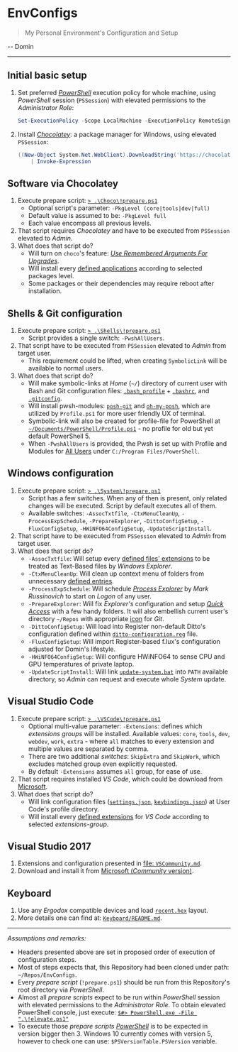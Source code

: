 # EnvConfigs

> My Personal Environment's Configuration and Setup

-- Domin

----

## Initial basic setup

1. Set preferred [_PowerShell_](https://docs.microsoft.com/en-us/powershell/) execution policy for whole machine, using _PowerShell_ session (`PSSession`) with elevated permissions to the _Administrator Role_:

   ```PowerShell
   Set-ExecutionPolicy -Scope LocalMachine -ExecutionPolicy RemoteSigned -Confirm
   ```

2. Install [_Chocolatey_](https://chocolatey.org/about): a package manager for Windows, using elevated `PSSession`:

   ```PowerShell
   ((New-Object System.Net.WebClient).DownloadString('https://chocolatey.org/install.ps1')) `
       | Invoke-Expression
   ```

## Software via Chocolatey

1. Execute prepare script: [`> .\Choco\!prepare.ps1`](Choco/!prepare.ps1)
   * Optional script's parameter: `-PkgLevel (core|tools|dev|full)`
   * Default value is assumed to be: `-PkgLevel full`
   * Each value encompass all previous levels.
2. That script requires _Chocolatey_ and have to be executed from `PSSession` elevated to _Admin_.
3. What does that script do?
   * Will turn on `choco`'s feature: [_Use Remembered Arguments For Upgrades_](https://docs.chocolatey.org/en-us/configuration#general-1).
   * Will install every [defined applications](Choco/packages.txt) according to selected packages level.
   * Some packages or their dependencies may require reboot after installation.

## Shells & Git configuration

1. Execute prepare script: [`> .\Shells\!prepare.ps1`](Shells/!prepare.ps1)
   * Script provides a single switch: `-PwshAllUsers`.
2. That script have to be executed from `PSSession` elevated to _Admin_ from target user.
   * This requirement could be lifted, when creating `SymbolicLink` will be available to normal users.
3. What does that script do?
   * Will make symbolic-links at _Home_ (`~/`) directory of current user with Bash and Git configuration files: [`.bash_profile`](Shells/.bash_profile) + [`.bashrc`](Shells/.bashrc), and [`.gitconfig`](Shells/.gitconfig).
   * Will install pwsh-modules: [`posh-git`](https://www.powershellgallery.com/packages/posh-git) and [`oh-my-posh`](https://www.powershellgallery.com/packages/oh-my-posh), which are utilized by `Profile.ps1` for more user friendly UX of terminal.
   * Symbolic-link will also be created for profile-file for PowerShell at [`~/Documents/PowerShell/Profile.ps1`](Shells/Profile.ps1) - no profile for old but yet default PowerShell 5.
   * When `-PwshAllUsers` is provided, the Pwsh is set up with Profile and Modules for [All Users](https://docs.microsoft.com/en-us/powershell/module/microsoft.powershell.core/about/about_profiles) under `C:/Program Files/PowerShell`.

## Windows configuration

1. Execute prepare script: [`> .\System\!prepare.ps1`](System/!prepare.ps1)
   * Script has a few switches. When any of then is present, only related changes will be executed. Script by default executes all of them.
   * Available switches: `-AssocTxtfile`, `-CtxMenuCleanUp`, `-ProcessExpSchedule`, `-PrepareExplorer`, `-DittoConfigSetup`, `-FluxConfigSetup`, `-HWiNFO64ConfigSetup`, `-UpdateScriptInstall`.
2. That script have to be executed from `PSSession` elevated to _Admin_ from target user.
3. What does that script do?
   * `-AssocTxtfile`: Will setup every [defined files' extensions](System/txtfile_extensions.txt) to be treated as Text-Based files by _Windows Explorer_.
   * `-CtxMenuCleanUp`: Will clean up context menu of folders from unnecessary [defined entries](System/unwanted_cmds.txt).
   * `-ProcessExpSchedule`: Will schedule [_Process Explorer_](https://chocolatey.org/packages/procexp) by _Mark Russinovich_ to start on _Logon_ of any user.
   * `-PrepareExplorer`: Will fix _Explorer's_ configuration and setup [_Quick Access_](https://support.microsoft.com/en-us/help/4027032/windows-pin-remove-and-customize-in-quick-access) with a few handy folders. It will also embellish current user's directory `~/Repos` with appropriate [icon](System/template_Repos/GitDirectory.png) for _Git_.
   * `-DittoConfigSetup`: Will load into Register non-default Ditto's configuration defined within [`ditto-configuration.reg`](System/ditto-configuration.reg) file.
   * `-FluxConfigSetup`: Will import Register-based f.lux's configuration adjusted for Domin's lifestyle.
   * `-HWiNFO64ConfigSetup`: Will configure HWiNFO64 to sense CPU and GPU temperatures of private laptop.
   * `-UpdateScriptInstall`: Will link [`update-system.bat`](System/update-system.bat) into `PATH` available directory, so _Admin_ can request and execute whole _System_ update.

## Visual Studio Code

1. Execute prepare script: [`> .\VSCode\!prepare.ps1`](VSCode/!prepare.ps1)
   * Optional multi-value parameter: `-Extensions`: defines which _extensions groups_ will be installed. Available values: `core`, `tools`, `dev`, `webdev`, `work`, `extra` - where `all` matches to every extension and multiple values are separated by comma.
   * There are two additional _switches_: `SkipExtra` and `SkipWork`, which excludes matched group even explicitly requested.
   * By default `-Extensions` assumes `all` group, for ease of use.
2. That script requires installed _VS Code_, which could be download from [Microsoft](https://code.visualstudio.com/docs/?dv=win).
3. What does that script do?
   * Will link configuration files ([`settings.json`](VSCode/settings.json), [`keybindings.json`](VSCode/keybindings.json)) at User Code's profile directory.
   * Will install every [defined extensions](VSCode/extensions.txt) for _VS Code_ according to selected _extensions-group_.

## Visual Studio 2017

1. Extensions and configuration presented in [file: `VSCommunity.md`](VSCommunity.md).
2. Download and install it from [Microsoft (_Community_ version)](https://www.visualstudio.com/pl/vs/community/).

## Keyboard

1. Use any _Ergodox_ compatible devices and load [`recent.hex`](Keyboard/recent.hex) layout.
2. More details one can find at: [`Keyboard/README.md`](Keyboard/README.md).

----

_Assumptions and remarks:_

* Headers presented above are set in proposed order of execution of configuration steps.
* Most of steps expects that, this Repository had been cloned under path: `~/Repos/EnvConfigs`.
* Every _prepare script_ (`!prepare.ps1`) should be run from this Repository's root directory via _PowerShell_.
* Almost all _prepare scripts_ expect to be run within _PowerShell_ session with elevated permissions to the _Administrator Role_. To obtain elevated PowerShell console, just execute: [`$#> PowerShell.exe -File ".\!elevate.ps1"`](!elevate.ps1)
* To execute those _prepare scripts_ [_PowerShell_](https://docs.microsoft.com/en-us/powershell/scripting/install/installing-powershell-core-on-windows?view=powershell-7.1) is to be expected in version bigger then 3. Windows 10 currently comes with version 5, however to check one can use: `$PSVersionTable.PSVersion` variable.
